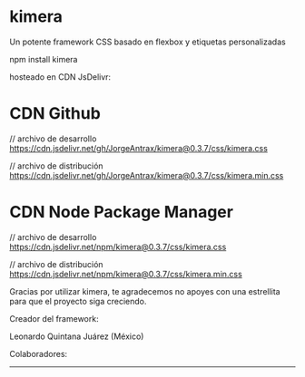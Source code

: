 # kimera
Un potente framework CSS basado en flexbox y etiquetas personalizadas

npm install kimera

hosteado en CDN JsDelivr:

# CDN Github

// archivo de desarrollo
https://cdn.jsdelivr.net/gh/JorgeAntrax/kimera@0.3.7/css/kimera.css

// archivo de distribución
https://cdn.jsdelivr.net/gh/JorgeAntrax/kimera@0.3.7/css/kimera.min.css

# CDN Node Package Manager

// archivo de desarrollo
https://cdn.jsdelivr.net/npm/kimera@0.3.7/css/kimera.css

// archivo de distribución
https://cdn.jsdelivr.net/npm/kimera@0.3.7/css/kimera.min.css

Gracias por utilizar kimera, te agradecemos no apoyes con una estrellita
para que el proyecto siga creciendo.

Creador del framework:

Leonardo Quintana Juárez  (México)

Colaboradores:

---